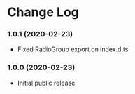 # Change Log

### 1.0.1 (2020-02-23)

- Fixed RadioGroup export on index.d.ts

### 1.0.0 (2020-02-23)

- Initial public release
